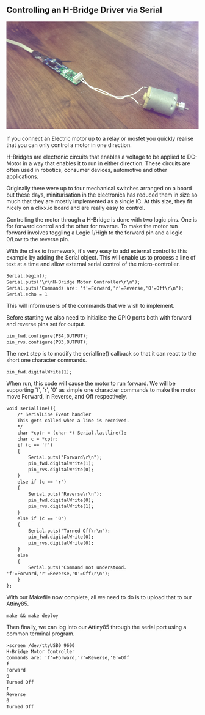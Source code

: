 Controlling an H-Bridge Driver via Serial
-----------------------------------------

![circuit-graphic](images/attiny-hbridge.jpg)

If you connect an Electric motor up to a relay or mosfet you quickly
realise that you can only control a motor in one direction.

H-Bridges are electronic circuits that enables a voltage to be applied 
to DC-Motor in a way that enables it to run in either direction. These 
circuits are often used in robotics, consumer devices, automotive and 
other applications.

Originally there were up to four mechanical switches arranged on a board
but these days, miniturisation in the electronics has reduced them in size 
so much that they are mostly implemented as a single IC. At this size, they fit nicely on a clixx.io
board and are really easy to control. 

Controlling the motor through a H-Bridge is done with two logic pins. 
One is for forward control and the other for reverse. To make the motor run 
forward involves toggling a Logic 1/High to the forward pin and a logic 0/Low to the
reverse pin.

With the clixx.io framework, it's very easy to add external control to
this example by adding the Serial object. This will enable us to process
a line of text at a time and allow external serial control of the 
micro-controller.

    Serial.begin();
    Serial.puts("\r\nH-Bridge Motor Controller\r\n");
    Serial.puts("Commands are: 'f'=Forward,'r'=Reverse,'0'=Off\r\n");
    Serial.echo = 1

This will inform users of the commands that we wish to implement.

Before starting we also need to initialise the GPIO ports both with
forward and reverse pins set for output.

    pin_fwd.configure(PB4,OUTPUT);
    pin_rvs.configure(PB3,OUTPUT);

The next step is to modify the serialline() callback so that it
can react to the short one character commands.

    pin_fwd.digitalWrite(1);

When run, this code will cause the motor to run forward.
We will be supporting 'f', 'r', '0' as simple one character commands
to make the motor move Forward, in Reverse, and Off respectively.

    void serialline(){
        /* SerialLine Event handler
        This gets called when a line is received.
        */
        char *cptr = (char *) Serial.lastline();
        char c = *cptr;
        if (c == 'f')
        {
            Serial.puts("Forward\r\n");
            pin_fwd.digitalWrite(1);
            pin_rvs.digitalWrite(0);
        }
        else if (c == 'r')
        {
            Serial.puts("Reverse\r\n");
            pin_fwd.digitalWrite(0);
            pin_rvs.digitalWrite(1);
        }
        else if (c == '0')
        {
            Serial.puts("Turned Off\r\n");
            pin_fwd.digitalWrite(0);
            pin_rvs.digitalWrite(0);
        }
        else
        {
            Serial.puts("Command not understood. 'f'=Forward,'r'=Reverse,'0'=Off\r\n");
        }
    };

With our Makefile now complete, all we need to do is to upload that to
our Attiny85.

    make && make deploy
    
Then finally, we can log into our Attiny85 through the serial port using
a common terminal program.

    >screen /dev/ttyUSB0 9600
    H-Bridge Motor Controller
    Commands are: 'f'=Forward,'r'=Reverse,'0'=Off
    f
    Forward
    0
    Turned Off
    r
    Reverse
    0
    Turned Off


